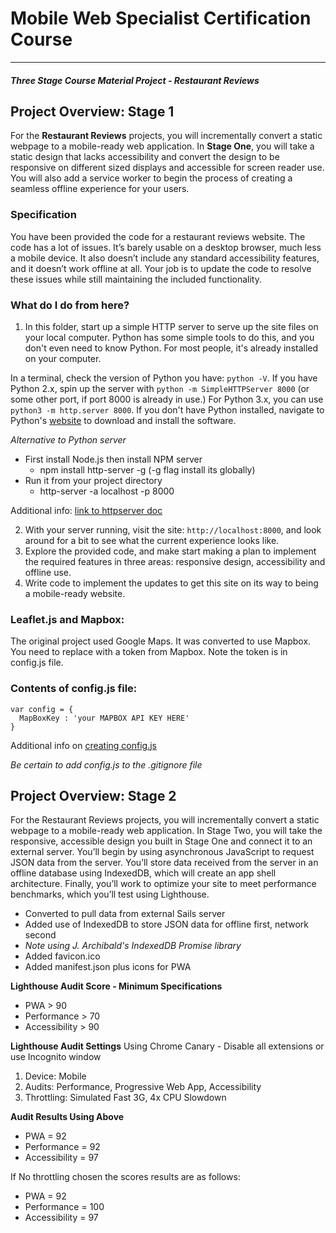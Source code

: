 # Mobile Web Specialist Certification Course
---
#### _Three Stage Course Material Project - Restaurant Reviews_

## Project Overview: Stage 1

For the **Restaurant Reviews** projects, you will incrementally convert a static webpage to a mobile-ready web application. In **Stage One**, you will take a static design that lacks accessibility and convert the design to be responsive on different sized displays and accessible for screen reader use. You will also add a service worker to begin the process of creating a seamless offline experience for your users.

### Specification

You have been provided the code for a restaurant reviews website. The code has a lot of issues. It’s barely usable on a desktop browser, much less a mobile device. It also doesn’t include any standard accessibility features, and it doesn’t work offline at all. Your job is to update the code to resolve these issues while still maintaining the included functionality.

### What do I do from here?

1. In this folder, start up a simple HTTP server to serve up the site files on your local computer. Python has some simple tools to do this, and you don't even need to know Python. For most people, it's already installed on your computer.

In a terminal, check the version of Python you have: `python -V`. If you have Python 2.x, spin up the server with `python -m SimpleHTTPServer 8000` (or some other port, if port 8000 is already in use.) For Python 3.x, you can use `python3 -m http.server 8000`. If you don't have Python installed, navigate to Python's [website](https://www.python.org/) to download and install the software.

*Alternative to Python server*
- First install Node.js then install NPM server
  - npm install http-server -g (-g flag install its globally)
- Run it from your project directory
  - http-server -a localhost -p 8000

Additional info: [link to httpserver doc](https://www.npmjs.com/package/httpserver)

2. With your server running, visit the site: `http://localhost:8000`, and look around for a bit to see what the current experience looks like.
3. Explore the provided code, and make start making a plan to implement the required features in three areas: responsive design, accessibility and offline use.
4. Write code to implement the updates to get this site on its way to being a mobile-ready website.

### Leaflet.js and Mapbox:

The original project used Google Maps. It was converted to use Mapbox. You need to replace <your MAPBOX API KEY HERE> with a token from Mapbox. Note the token is in config.js file.

### Contents of config.js file:

```
var config = {
  MapBoxKey : 'your MAPBOX API KEY HERE'
}
```

Additional info on [creating config.js](https://gist.github.com/derzorngottes/3b57edc1f996dddcab25)

*Be certain to add config.js to the .gitignore file*

## Project Overview: Stage 2
For the Restaurant Reviews projects, you will incrementally convert a static webpage to a mobile-ready web application. In Stage Two, you will take the responsive, accessible design you built in Stage One and connect it to an external server. You’ll begin by using asynchronous JavaScript to request JSON data from the server. You’ll store data received from the server in an offline database using IndexedDB, which will create an app shell architecture. Finally, you’ll work to optimize your site to meet performance benchmarks, which you’ll test using Lighthouse.

- Converted to pull data from external Sails server
- Added use of IndexedDB to store JSON data for offline first, network second
- *Note using J. Archibald's IndexedDB Promise library*
- Added favicon.ico
- Added manifest.json plus icons for PWA

**Lighthouse Audit Score - Minimum Specifications**
- PWA > 90
- Performance > 70
- Accessibility > 90

**Lighthouse Audit Settings**
Using Chrome Canary - Disable all extensions or use Incognito window
   1. Device: Mobile
   2. Audits: Performance, Progressive Web App, Accessibility
   3. Throttling: Simulated Fast 3G, 4x CPU Slowdown

**Audit Results Using Above**
- PWA = 92
- Performance =  92
- Accessibility = 97

If No throttling chosen the scores results are as follows:
- PWA = 92
- Performance =  100
- Accessibility = 97


